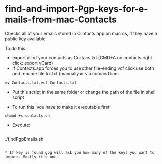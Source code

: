 # find-and-import-Pgp-keys-for-e-mails-from-mac-Contacts

Checks all of your emails stored in Contacts.app on mac os, if they have a public key available

To do this:

 * export all of your contacts as Contacs.txt (CMD+A on contacts right click: export vCard)
 * If Contacts.app forces you to use other file-ending vcf click use both and rename file to .txt (manually or via comand line: 
  ``` 
  mv Contacts.txt.vcf Contacts.txt 
  ```
 * Put this script in the same folder or change the path of the file in shell script

 * To run this, you have to make it executable first: 
 ``` 
 chmod +x contacts.sh
 ```

 * Execute: 
   ```
 ./findPgpEmails.sh
  ```
  
* If key is found gpg will ask you how many of the keys you want to import. Mostly it's one.
